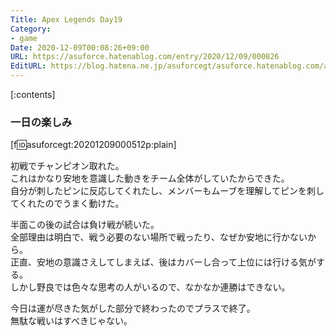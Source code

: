 ```yaml
---
Title: Apex Legends Day19
Category:
- game
Date: 2020-12-09T00:08:26+09:00
URL: https://asuforce.hatenablog.com/entry/2020/12/09/000826
EditURL: https://blog.hatena.ne.jp/asuforcegt/asuforce.hatenablog.com/atom/entry/26006613662408594
---
```


[:contents]

### 一日の楽しみ

[f:id:asuforcegt:20201209000512p:plain]

初戦でチャンピオン取れた。  
これはかなり安地を意識した動きをチーム全体がしていたからできた。  
自分が刺したピンに反応してくれたし、メンバーもムーブを理解してピンを刺してくれたのでうまく動けた。  

半面この後の試合は負け戦が続いた。  
全部理由は明白で、戦う必要のない場所で戦ったり、なぜか安地に行かないから。  
正直、安地の意識さえしてしまえば、後はカバーし合って上位には行ける気がする。  
しかし野良では色々な思考の人がいるので、なかなか連勝はできない。  

今日は運が尽きた気がした部分で終わったのでプラスで終了。  
無駄な戦いはすべきじゃない。
